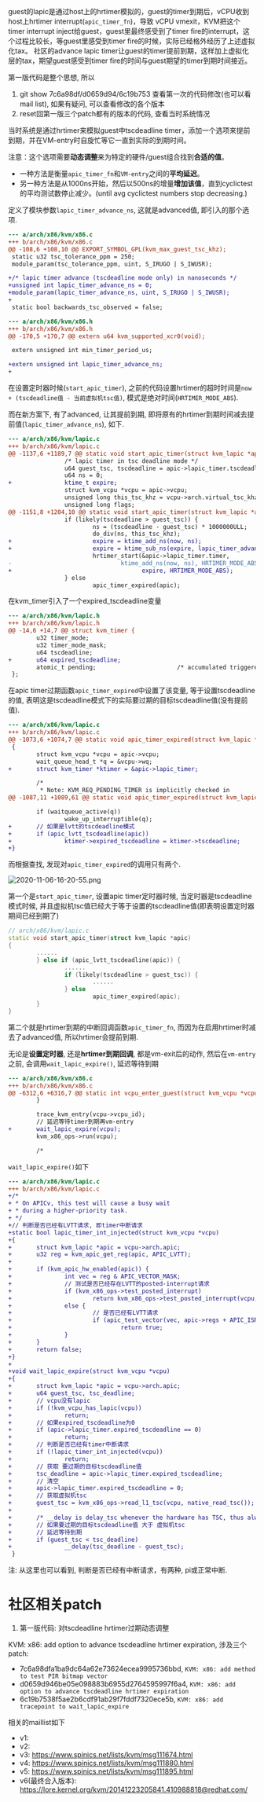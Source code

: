 
guest的lapic是通过host上的hrtimer模拟的，guest的timer到期后，vCPU收到host上hrtimer interrupt(`apic_timer_fn`)，导致 vCPU vmexit，KVM把这个timer interrupt inject给guest，guest里最终感受到了timer fire的interrupt，这个过程比较长，等guest里感受到timer fire的时候，实际已经格外经历了上述虚拟化tax。 社区的advance lapic timer让guest的timer提前到期，这样加上虚拟化层的tax，期望guest感受到timer fire的时间与guest期望的timer到期时间接近。



第一版代码是整个思想, 所以
1. git show 7c6a98df/d0659d94/6c19b753 查看第一次的代码修改(也可以看mail list), 如果有疑问, 可以查看修改的各个版本
2. reset回第一版三个patch都有的版本的代码, 查看当时系统情况

当时系统是通过hrtimer来模拟guest中tscdeadline timer，添加一个选项来提前到期，并在VM-entry时自旋忙等它一直到实际的到期时间。

注意：这个选项需要**动态调整**来为特定的硬件/guest组合找到**合适的值**。 
* 一种方法是衡量`apic_timer_fn`和`VM-entry`之间的**平均延迟**。
* 另一种方法是从1000ns开始，然后以500ns的增量**增加该值**，直到cyclictest的平均测试数停止减少。(until avg cyclictest numbers stop decreasing.)




定义了模块参数`lapic_timer_advance_ns`, 这就是advanced值, 即引入的那个选项.

```diff
--- a/arch/x86/kvm/x86.c
+++ b/arch/x86/kvm/x86.c
@@ -108,6 +108,10 @@ EXPORT_SYMBOL_GPL(kvm_max_guest_tsc_khz);
 static u32 tsc_tolerance_ppm = 250;
 module_param(tsc_tolerance_ppm, uint, S_IRUGO | S_IWUSR);

+/* lapic timer advance (tscdeadline mode only) in nanoseconds */
+unsigned int lapic_timer_advance_ns = 0;
+module_param(lapic_timer_advance_ns, uint, S_IRUGO | S_IWUSR);
+
 static bool backwards_tsc_observed = false;

--- a/arch/x86/kvm/x86.h
+++ b/arch/x86/kvm/x86.h
@@ -170,5 +170,7 @@ extern u64 kvm_supported_xcr0(void);

 extern unsigned int min_timer_period_us;

+extern unsigned int lapic_timer_advance_ns;
+
```

在设置定时器时候(`start_apic_timer`), 之前的代码设置hrtimer的超时时间是`now + (tscdeadline值 - 当前虚拟机tsc值)`, 模式是绝对时间(`HRTIMER_MODE_ABS`).

而在新方案下, 有了advanced, 让其提前到期, 即将原有的hrtimer到期时间减去提前值(`lapic_timer_advance_ns`), 如下.

```diff
--- a/arch/x86/kvm/lapic.c
+++ b/arch/x86/kvm/lapic.c
@@ -1137,6 +1189,7 @@ static void start_apic_timer(struct kvm_lapic *apic)
               	/* lapic timer in tsc deadline mode */
               	u64 guest_tsc, tscdeadline = apic->lapic_timer.tscdeadline;
               	u64 ns = 0;
+               ktime_t expire;
               	struct kvm_vcpu *vcpu = apic->vcpu;
               	unsigned long this_tsc_khz = vcpu->arch.virtual_tsc_khz;
               	unsigned long flags;
@@ -1151,8 +1204,10 @@ static void start_apic_timer(struct kvm_lapic *apic)
               	if (likely(tscdeadline > guest_tsc)) {
                       	ns = (tscdeadline - guest_tsc) * 1000000ULL;
                       	do_div(ns, this_tsc_khz);
+                       expire = ktime_add_ns(now, ns);
+                       expire = ktime_sub_ns(expire, lapic_timer_advance_ns);
                       	hrtimer_start(&apic->lapic_timer.timer,
-                               ktime_add_ns(now, ns), HRTIMER_MODE_ABS);
+                                     expire, HRTIMER_MODE_ABS);
               	} else
                       	apic_timer_expired(apic);
```




在kvm_timer引入了一个expired_tscdeadline变量

```diff
--- a/arch/x86/kvm/lapic.h
+++ b/arch/x86/kvm/lapic.h
@@ -14,6 +14,7 @@ struct kvm_timer {
        u32 timer_mode;
        u32 timer_mode_mask;
        u64 tscdeadline;
+       u64 expired_tscdeadline;
        atomic_t pending;                       /* accumulated triggered timers */
 };
```

在apic timer过期函数`apic_timer_expired`中设置了该变量, 等于设置tscdeadline的值, 表明这是tscdeadline模式下的实际要过期的目标tscdeadline值(没有提前值).

```diff
--- a/arch/x86/kvm/lapic.c
+++ b/arch/x86/kvm/lapic.c
@@ -1073,6 +1074,7 @@ static void apic_timer_expired(struct kvm_lapic *apic)
 {
        struct kvm_vcpu *vcpu = apic->vcpu;
        wait_queue_head_t *q = &vcpu->wq;
+       struct kvm_timer *ktimer = &apic->lapic_timer;

        /*
         * Note: KVM_REQ_PENDING_TIMER is implicitly checked in
@@ -1087,11 +1089,61 @@ static void apic_timer_expired(struct kvm_lapic *apic)

        if (waitqueue_active(q))
                wake_up_interruptible(q);
+       // 如果是lvtt的tscdeadline模式
+       if (apic_lvtt_tscdeadline(apic))
+               ktimer->expired_tscdeadline = ktimer->tscdeadline;
+}
```

而根据查找, 发现对`apic_timer_expired`的调用只有两个.

![2020-11-06-16-20-55.png](./images/2020-11-06-16-20-55.png)

第一个是`start_apic_timer`, 设置apic timer定时器时候, 当定时器是tscdeadline模式时候, 并且虚拟机tsc值已经大于等于设置的tscdeadline值(即表明设置定时器期间已经到期了)

```cpp
// arch/x86/kvm/lapic.c
static void start_apic_timer(struct kvm_lapic *apic)
{
        ......
        } else if (apic_lvtt_tscdeadline(apic)) {
                ......
                if (likely(tscdeadline > guest_tsc)) {
                        ......
                } else
                        apic_timer_expired(apic);
        }
}
```

第二个就是hrtimer到期的中断回调函数`apic_timer_fn`, 而因为在启用hrtimer时减去了advanced值, 所以hrtimer会提前到期.

无论是**设置定时器**, 还是**hrtimer到期回调**, 都是vm-exit后的动作, 然后在`vm-entry`之前, 会调用`wait_lapic_expire()`, 延迟等待到期

```diff
--- a/arch/x86/kvm/x86.c
+++ b/arch/x86/kvm/x86.c
@@ -6312,6 +6316,7 @@ static int vcpu_enter_guest(struct kvm_vcpu *vcpu)
        }

        trace_kvm_entry(vcpu->vcpu_id);
        // 延迟等待timer到期再vm-entry
+       wait_lapic_expire(vcpu);
        kvm_x86_ops->run(vcpu);

        /*
```

`wait_lapic_expire()`如下

```diff
--- a/arch/x86/kvm/lapic.c
+++ b/arch/x86/kvm/lapic.c
+/*
+ * On APICv, this test will cause a busy wait
+ * during a higher-priority task.
+ */
+// 判断是否已经有LVTT请求, 即timer中断请求
+static bool lapic_timer_int_injected(struct kvm_vcpu *vcpu)
+{
+       struct kvm_lapic *apic = vcpu->arch.apic;
+       u32 reg = kvm_apic_get_reg(apic, APIC_LVTT);
+
+       if (kvm_apic_hw_enabled(apic)) {
+               int vec = reg & APIC_VECTOR_MASK;
+               // 测试是否已经存在LVTT的posted-interrupt请求
+               if (kvm_x86_ops->test_posted_interrupt)
+                       return kvm_x86_ops->test_posted_interrupt(vcpu, vec);
+               else {
+                       // 是否已经有LVTT请求
+                       if (apic_test_vector(vec, apic->regs + APIC_ISR))
+                               return true;
+               }
+       }
+       return false;
+}
+
+void wait_lapic_expire(struct kvm_vcpu *vcpu)
+{
+       struct kvm_lapic *apic = vcpu->arch.apic;
+       u64 guest_tsc, tsc_deadline;
+       // vcpu没有lapic
+       if (!kvm_vcpu_has_lapic(vcpu))
+               return;
+       // 如果expired_tscdeadline为0
+       if (apic->lapic_timer.expired_tscdeadline == 0)
+               return;
+       // 判断是否已经有timer中断请求
+       if (!lapic_timer_int_injected(vcpu))
+               return;
+       // 获取 要过期的目标tscdeadline值
+       tsc_deadline = apic->lapic_timer.expired_tscdeadline;
+       // 清空
+       apic->lapic_timer.expired_tscdeadline = 0;
+       // 获取虚拟机tsc
+       guest_tsc = kvm_x86_ops->read_l1_tsc(vcpu, native_read_tsc());
+
+       /* __delay is delay_tsc whenever the hardware has TSC, thus always.  */
+       // 如果要过期的目标tscdeadline值 大于 虚拟机tsc
+       // 延迟等待到期
+       if (guest_tsc < tsc_deadline)
+               __delay(tsc_deadline - guest_tsc);
 }
```

注: 从这里也可以看到, 判断是否已经有中断请求，有两种, pi或正常中断.





# 社区相关patch

1. 第一版代码: 对tscdeadline hrtimer过期动态调整

KVM: x86: add option to advance tscdeadline hrtimer expiration, 涉及三个patch:
* 7c6a98dfa1ba9dc64a62e73624ecea9995736bbd, `KVM: x86: add method to test PIR bitmap vector`
* d0659d946be05e098883b6955d2764595997f6a4, `KVM: x86: add option to advance tscdeadline hrtimer expiration`
* 6c19b7538f5ae2b6cdf91ab29f7fddf7320ece5b, `KVM: x86: add tracepoint to wait_lapic_expire`

相关的maillist如下

* v1: 
* v2: 
* v3: https://www.spinics.net/lists/kvm/msg111674.html
* v4: https://www.spinics.net/lists/kvm/msg111880.html
* v5: https://www.spinics.net/lists/kvm/msg111895.html
* v6(最终合入版本): https://lore.kernel.org/kvm/20141223205841.410988818@redhat.com/


